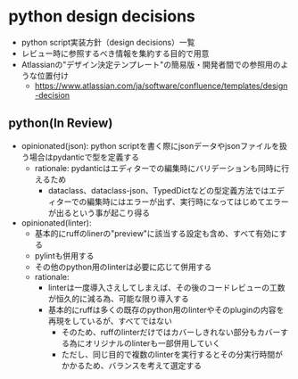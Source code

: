 # python design decisions

- python script実装方針（design decisions）一覧
- レビュー時に参照するべき情報を集約する目的で用意
- Atlassianの"デザイン決定テンプレート"の簡易版・開発者間での参照用のような位置付け
  - <https://www.atlassian.com/ja/software/confluence/templates/design-decision>

## python(In Review)

- opinionated(json): python scriptを書く際にjsonデータやjsonファイルを扱う場合はpydanticで型を定義する
  - rationale: pydanticはエディターでの編集時にバリデーションも同時に行えるため
    - dataclass、dataclass-json、TypedDictなどの型定義方法ではエディターでの編集時にはエラーが出ず、実行時になってはじめてエラーが出るという事が起こり得る
- opinionated(linter):
  - 基本的にruffのlinerの"preview"に該当する設定も含め、すべて有効にする
  - pylintも併用する
  - その他のpython用のlinterは必要に応じて併用する
  - rationale:
    - linterは一度導入さえしてしまえば、その後のコードレビューの工数が恒久的に減る為、可能な限り導入する
    - 基本的にruffは多くの既存のpython用のlinterやそのpluginの内容を再現をしているが、すべてではない
      - そのため、ruffのlinterだけではカバーしきれない部分もカバーする為にオリジナルのlinterも一部併用していく
      - ただし、同じ目的で複数のlinterを実行するとその分実行時間がかかるため、バランスを考えて選定する

